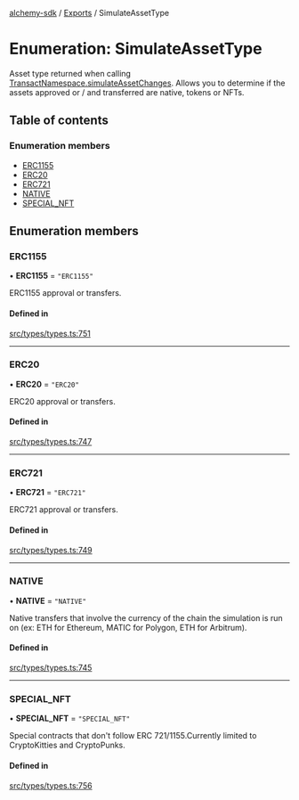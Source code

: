 [alchemy-sdk](../README.md) / [Exports](../modules.md) / SimulateAssetType

# Enumeration: SimulateAssetType

Asset type returned when calling [TransactNamespace.simulateAssetChanges](../classes/TransactNamespace.md#simulateassetchanges).
Allows you to determine if the assets approved or / and transferred are
native, tokens or NFTs.

## Table of contents

### Enumeration members

- [ERC1155](SimulateAssetType.md#erc1155)
- [ERC20](SimulateAssetType.md#erc20)
- [ERC721](SimulateAssetType.md#erc721)
- [NATIVE](SimulateAssetType.md#native)
- [SPECIAL\_NFT](SimulateAssetType.md#special_nft)

## Enumeration members

### ERC1155

• **ERC1155** = `"ERC1155"`

ERC1155 approval or transfers.

#### Defined in

[src/types/types.ts:751](https://github.com/alchemyplatform/alchemy-sdk-js/blob/89d639ce/src/types/types.ts#L751)

___

### ERC20

• **ERC20** = `"ERC20"`

ERC20 approval or transfers.

#### Defined in

[src/types/types.ts:747](https://github.com/alchemyplatform/alchemy-sdk-js/blob/89d639ce/src/types/types.ts#L747)

___

### ERC721

• **ERC721** = `"ERC721"`

ERC721 approval or transfers.

#### Defined in

[src/types/types.ts:749](https://github.com/alchemyplatform/alchemy-sdk-js/blob/89d639ce/src/types/types.ts#L749)

___

### NATIVE

• **NATIVE** = `"NATIVE"`

Native transfers that involve the currency of the chain the simulation is
run on (ex: ETH for Ethereum, MATIC for Polygon, ETH for Arbitrum).

#### Defined in

[src/types/types.ts:745](https://github.com/alchemyplatform/alchemy-sdk-js/blob/89d639ce/src/types/types.ts#L745)

___

### SPECIAL\_NFT

• **SPECIAL\_NFT** = `"SPECIAL_NFT"`

Special contracts that don't follow ERC 721/1155.Currently limited to
CryptoKitties and CryptoPunks.

#### Defined in

[src/types/types.ts:756](https://github.com/alchemyplatform/alchemy-sdk-js/blob/89d639ce/src/types/types.ts#L756)
